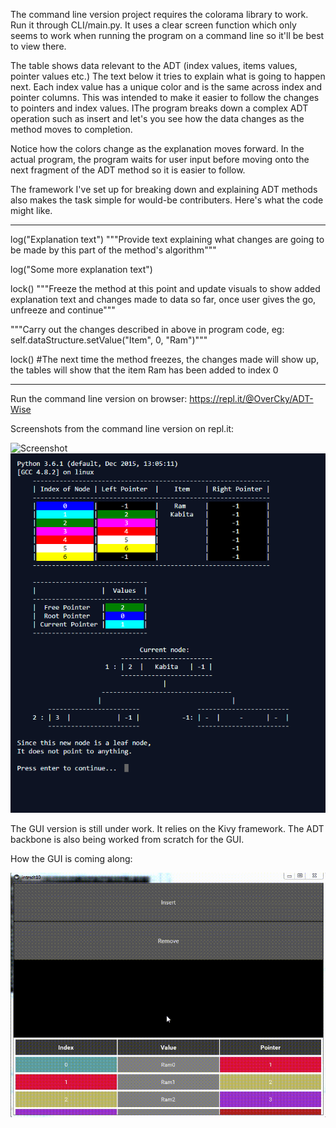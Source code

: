 
The command line version project requires the colorama library to work.
Run it through CLI/main.py. It uses a clear screen function which 
only seems to work when running the program on a command line so it'll be best to 
view there.

The table shows data relevant to the ADT (index values, items values, pointer values etc.)
The text below it tries to explain what is going to happen next. 
Each index value has a unique color and is the same across index and pointer columns. 
This was intended to make it easier to follow the changes to pointers and index values.
IThe program breaks down a complex ADT operation
such as insert and let's you see how the data changes as the method moves to completion.

Notice how the colors change as the explanation moves forward.
In the actual program, the program waits for user input before moving onto the next fragment of the 
ADT method so it is easier to follow.

The framework I've set up for breaking down and explaining ADT methods also makes the task
simple for would-be contributers. Here's what the code might like.

-----------------------
log("Explanation text") """Provide text explaining what changes are going to be made by this part of the method's algorithm"""

log("Some more explanation text")

lock() """Freeze the method at this point and update visuals to show added explanation text and changes made to data so far, once user gives the go, unfreeze and continue"""

"""Carry out the changes described in above in program code, eg: self.dataStructure.setValue("Item", 0, "Ram")"""

lock() #The next time the method freezes, the changes made will show up, the tables will show that the item Ram has been added to index 0


-----------------------

Run the command line version on browser: https://repl.it/@OverCky/ADT-Wise

Screenshots from the command line version on repl.it:

![Screenshot](ADTWIse.gif)
![Screenshot](Screenshot1.PNG)

The GUI version is still under work. It relies on the Kivy framework.
The ADT backbone is also being worked from scratch for the GUI.

How the GUI is coming along:

![Screenshot](GUI.gif)
